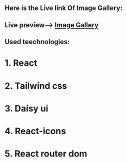 ## Here is the Live link Of Image Gallery:

## Live preview--> <a href="https://6548798530cd2a588c448c65--luxury-pavlova-7af03f.netlify.app/">Image Gallery</a>

## Used teechnologies:

# 1. React
# 2. Tailwind css
# 3. Daisy ui
# 4. React-icons
# 5. React router dom
